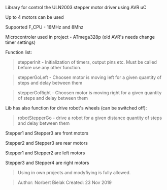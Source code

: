 Library for control the ULN2003 stepper motor driver using AVR uC

Up to 4 motors can be used

Supported F_CPU - 16MHz and 8Mhz
 
Microcontroler used in project - ATmega328p (old AVR's needs change timer settings)
 
Function list:
 
>stepperInit - Initialization of timers, output pins etc.	Must be called before use any other function.

>stepperGoLeft - Choosen motor is moving left for a given quantity of steps and delay between them

>stepperGoRight - Choosen motor is moving right for a given quantity of steps and delay between them

 
Lib has also function for drive robot's wheels (can be switched off):
 
>robotStepperGo - drive a robot for a given distance quantity of steps and delay  between them

  Stepper1 and Stepper3 are front motors
  
  Stepper2 and Stepper3 are rear motors
  
  Stepper1 and Stepper2 are left motors
  
  Stepper3 and Stepper4 are right motors
  
 
>Using in own projects and modyfiying is fully allowed.
 
 >Author: Norbert Bielak
 >Created: 23 Nov 2019
